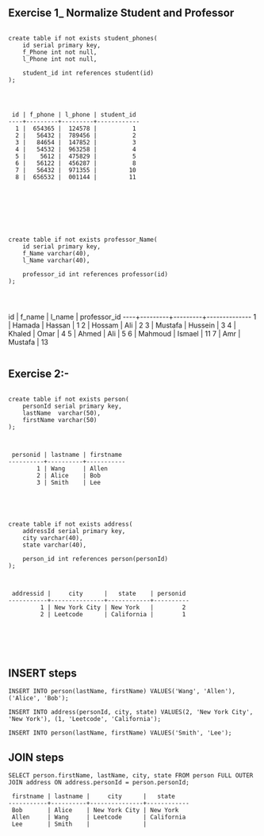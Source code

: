 ## Exercise 1_ Normalize Student and Professor

```

create table if not exists student_phones(
	id serial primary key,
	f_Phone int not null,
	l_Phone int not null,
	
	student_id int references student(id)
);




 id | f_phone | l_phone | student_id 
----+---------+---------+------------
  1 |  654365 |  124578 |          1
  2 |   56432 |  789456 |          2
  3 |   84654 |  147852 |          3
  4 |   54532 |  963258 |          4
  5 |    5612 |  475829 |          5
  6 |   56122 |  456287 |          8
  7 |   56432 |  971355 |         10
  8 |  656532 |  001144 |         11








create table if not exists professor_Name(
	id serial primary key,
	f_Name varchar(40),
	l_Name varchar(40),
	
	professor_id int references professor(id)
);




```
 id | f_name  | l_name  | professor_id 
----+---------+---------+--------------
  1 | Hamada  | Hassan  |            1
  2 | Hossam  | Ali     |            2
  3 | Mustafa | Hussein |            3
  4 | Khaled  | Omar    |            4
  5 | Ahmed   | Ali     |            5
  6 | Mahmoud | Ismael  |           11
  7 | Amr     | Mustafa |           13
```

```


## Exercise 2:-



```

create table if not exists person(
	personId serial primary key,
	lastName  varchar(50),
	firstName varchar(50)
);



 personid | lastname | firstname 
----------+----------+-----------
        1 | Wang     | Allen
        2 | Alice    | Bob
        3 | Smith    | Lee





create table if not exists address(
	addressId serial primary key,
	city varchar(40),
	state varchar(40),
	
	person_id int references person(personId)
);



 addressid |     city      |   state    | personid 
-----------+---------------+------------+----------
         1 | New York City | New York   |        2
         2 | Leetcode      | California |        1






```




## INSERT steps


`INSERT INTO person(lastName, firstName) VALUES('Wang', 'Allen'), ('Alice', 'Bob');`

`INSERT INTO address(personId, city, state) VALUES(2, 'New York City', 'New York'), (1, 'Leetcode', 'California');`

`INSERT INTO person(lastName, firstName) VALUES('Smith', 'Lee');`



## JOIN steps

`SELECT person.firstName, lastName, city, state FROM person FULL OUTER JOIN address ON address.personId = person.personId;`

```
 firstname | lastname |     city      |   state
-----------+----------+---------------+------------
 Bob       | Alice    | New York City | New York
 Allen     | Wang     | Leetcode      | California
 Lee       | Smith    |               | 



```
